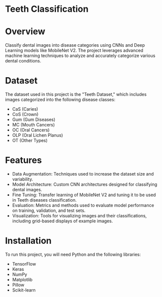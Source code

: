 # Teeth Classification
# Overview
Classify dental images into disease categories using CNNs and Deep Learning models like MobileNet V2. 
The project leverages advanced machine learning techniques to analyze and accurately categorize various dental conditions.

# Dataset
The dataset used in this project is the "Teeth Dataset," which includes images categorized into the following disease classes:

- CaS (Caries)
- CoS (Crown)
- Gum (Gum Diseases)
- MC (Mouth Cancers)
- OC (Oral Cancers)
- OLP (Oral Lichen Planus)
- OT (Other Types)

# Features
- Data Augmentation: Techniques used to increase the dataset size and variability.
- Model Architecture: Custom CNN architectures designed for classifying dental images.
- Fine Tuning: Transfer learning of MobileNet V2 and tuning it to be used in Teeth diseases classification.
- Evaluation: Metrics and methods used to evaluate model performance on training, validation, and test sets.
- Visualization: Tools for visualizing images and their classifications, including grid-based displays of example images.

# Installation
To run this project, you will need Python and the following libraries:

- TensorFlow
- Keras
- NumPy
- Matplotlib
- Pillow
- Scikit-learn
